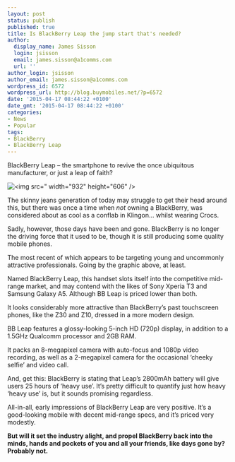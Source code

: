 ```yaml
---
layout: post
status: publish
published: true
title: Is BlackBerry Leap the jump start that's needed?
author:
  display_name: James Sisson
  login: jsisson
  email: james.sisson@a1comms.com
  url: ''
author_login: jsisson
author_email: james.sisson@a1comms.com
wordpress_id: 6572
wordpress_url: http://blog.buymobiles.net/?p=6572
date: '2015-04-17 08:44:22 +0100'
date_gmt: '2015-04-17 08:44:22 +0100'
categories:
- News
- Popular
tags:
- BlackBerry
- BlackBerry Leap
---
```

<p><span class="postStandFirst">BlackBerry Leap &ndash; the smartphone to revive the once ubiquitous manufacturer, or just a leap of faith?</span></p>
<p><img class="aligncenter wp-image-6573 size-full" src="https://a1comms-blog-buymobiles.storage.googleapis.com/2015/04/BlackBerry-Leap.png" alt="<img src="https://a1comms-blog-buymobiles.storage.googleapis.com/2015/04/BlackBerry-Leap.png" alt="BlackBerry Leap">" width="932" height="606" /></p>
<p>The skinny jeans generation of today may struggle to get their head around this, but there was once a time when <em>not</em> owning a BlackBerry, was considered about as cool as a conflab in Klingon&hellip; whilst wearing Crocs.</p>
<p>Sadly, however, those days have been and gone. BlackBerry is no longer the driving force that it used to be, though it is still producing some quality mobile phones.</p>
<p>The most recent of which appears to be targeting young and uncommonly attractive professionals. Going by the graphic above, at least.</p>
<p>Named BlackBerry Leap, this handset slots itself into the competitive mid-range market, and may contend with the likes of Sony Xperia T3 and Samsung Galaxy A5. Although BB Leap is priced lower than both.</p>
<p>It looks considerably more attractive than BlackBerry&rsquo;s past touchscreen phones, like the Z30 and Z10, dressed in a more modern design.</p>
<p>BB Leap features a glossy-looking 5-inch HD (720p) display, in addition to a 1.5GHz Qualcomm processor and 2GB RAM.</p>
<p>It packs an 8-megapixel camera with auto-focus and 1080p video recording, as well as a 2-megapixel camera for the occasional &lsquo;cheeky selfie&rsquo; and video call.</p>
<p>And, get this: BlackBerry is stating that Leap&rsquo;s 2800mAh battery will give users 25 hours of &lsquo;heavy use&rsquo;. It&rsquo;s pretty difficult to quantify just how heavy &lsquo;heavy use&rsquo; is, but it sounds promising regardless.</p>
<p>All-in-all, early impressions of BlackBerry Leap are very positive. It&rsquo;s a good-looking mobile with decent mid-range specs, and it&rsquo;s priced very modestly.</p>
<p><strong>But will it set the industry alight, and propel BlackBerry back into the minds, hands and pockets of you and all your friends, like days gone by? Probably not.</strong></p>
